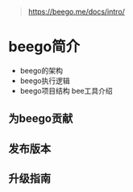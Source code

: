> https://beego.me/docs/intro/

# beego简介
- beego的架构
- beego执行逻辑
- beego项目结构
bee工具介绍

## 为beego贡献
## 发布版本
## 升级指南
